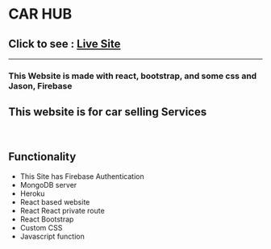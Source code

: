 <h1>CAR HUB</h1>

  <h2> Click to see  :  <a href="https://car-hub-bd.netlify.app/">Live Site</a> </h2>
  
<hr>
<h3>This Website is made with react, bootstrap, and some css and Jason, Firebase</h3>


<h2>This website is for car selling  Services</h2>
<br>
<h2>Functionality</h2>
<ul> 
<li>This Site has Firebase Authentication</li>
<li>MongoDB server</li>
<li>Heroku</li>
<li>React based website</li>
<li>React React private route</li>
<li>React Bootstrap</li>
<li>Custom CSS</li>
<li>Javascript function</li>

</ul>
